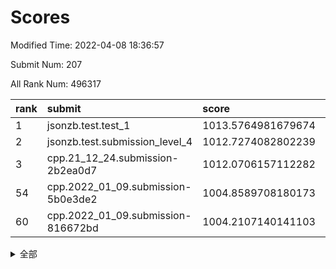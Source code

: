 # Scores

Modified Time: 2022-04-08 18:36:57

Submit Num: 207

All Rank Num: 496317

| rank |               submit               |       score        |       sigma        | pk_num |
| :--- | :--------------------------------- | :----------------- | :----------------- | :----- |
| 1    | jsonzb.test.test_1                 | 1013.5764981679674 | 0.8141664677016961 | 9590   |
| 2    | jsonzb.test.submission_level_4     | 1012.7274082802239 | 0.794783938849945  | 9594   |
| 3    | cpp.21_12_24.submission-2b2ea0d7   | 1012.0706157112282 | 0.8013650544395489 | 9585   |
| 54   | cpp.2022_01_09.submission-5b0e3de2 | 1004.8589708180173 | 0.7157866499551959 | 9592   |
| 60   | cpp.2022_01_09.submission-816672bd | 1004.2107140141103 | 0.7079152648991516 | 9594   |


<details>
<summary>全部</summary>

| rank |                 submit                 |       score        |       sigma        | pk_num |
| :--- | :------------------------------------- | :----------------- | :----------------- | :----- |
| 1    | jsonzb.test.test_1                     | 1013.5764981679674 | 0.8141664677016961 | 9590   |
| 2    | jsonzb.test.submission_level_4         | 1012.7274082802239 | 0.794783938849945  | 9594   |
| 3    | cpp.21_12_24.submission-2b2ea0d7       | 1012.0706157112282 | 0.8013650544395489 | 9585   |
| 4    | gobigger.level_3.submission_level_3_1  | 1011.3932104683627 | 0.7807513395920861 | 9597   |
| 5    | gobigger.level_3.submission_level_3_30 | 1011.3595921190773 | 0.7689341311343691 | 9592   |
| 6    | gobigger.level_3.submission_level_3_47 | 1011.1975068150629 | 0.7733900274683079 | 9591   |
| 7    | gobigger.level_3.submission_level_3_37 | 1011.1490348430561 | 0.7454247677182809 | 9590   |
| 8    | gobigger.level_3.submission_level_3_3  | 1011.1090588567184 | 0.760569374068016  | 9586   |
| 9    | gobigger.level_3.submission_level_3_28 | 1011.0530593012977 | 0.7615863868163946 | 9593   |
| 10   | gobigger.level_3.submission_level_3_9  | 1010.8919506018341 | 0.7576920821183966 | 9591   |
| 11   | gobigger.level_3.submission_level_3_40 | 1010.888701546143  | 0.7803471652355135 | 9589   |
| 12   | gobigger.level_3.submission_level_3_26 | 1010.8868478603474 | 0.7710144090702062 | 9593   |
| 13   | gobigger.level_3.submission_level_3_36 | 1010.831816341271  | 0.7766287896568658 | 9587   |
| 14   | gobigger.level_3.submission_level_3_19 | 1010.6865085152631 | 0.7770933659330284 | 9591   |
| 15   | gobigger.level_3.submission_level_3_27 | 1010.4436138320661 | 0.7492713441788178 | 9595   |
| 16   | gobigger.level_3.submission_level_3_10 | 1010.3638752606295 | 0.7453791779575805 | 9592   |
| 17   | gobigger.level_3.submission_level_3_2  | 1010.353859166812  | 0.7614494629315466 | 9589   |
| 18   | gobigger.level_3.submission_level_3_41 | 1010.253690338782  | 0.7506219460246484 | 9593   |
| 19   | gobigger.level_3.submission_level_3_0  | 1010.1745723641741 | 0.7704034798375805 | 9593   |
| 20   | gobigger.level_3.submission_level_3_31 | 1010.1435206068012 | 0.7912511196191312 | 9595   |
| 21   | gobigger.level_3.submission_level_3_49 | 1010.1377234503544 | 0.7650715187494214 | 9592   |
| 22   | gobigger.level_3.submission_level_3_42 | 1010.1000659345744 | 0.7688662438706951 | 9590   |
| 23   | gobigger.level_3.submission_level_3_34 | 1009.9583022176973 | 0.7645620575046885 | 9587   |
| 24   | gobigger.level_3.submission_level_3_18 | 1009.9395516605199 | 0.7478517784587405 | 9589   |
| 25   | gobigger.level_3.submission_level_3_23 | 1009.9342789529157 | 0.76718802122487   | 9587   |
| 26   | gobigger.level_3.submission_level_3_33 | 1009.8943083819963 | 0.7729985319358365 | 9594   |
| 27   | gobigger.level_3.submission_level_3_45 | 1009.8883813802286 | 0.745153278311826  | 9591   |
| 28   | gobigger.level_3.submission_level_3_43 | 1009.8688101334906 | 0.7613321336322413 | 9601   |
| 29   | gobigger.level_3.submission_level_3_38 | 1009.8343330936208 | 0.75167056708331   | 9595   |
| 30   | gobigger.level_3.submission_level_3_46 | 1009.8139941455026 | 0.7634416905943969 | 9586   |
| 31   | gobigger.level_3.submission_level_3_12 | 1009.806784981395  | 0.7475266686535268 | 9593   |
| 32   | gobigger.level_3.submission_level_3_24 | 1009.7907461172438 | 0.7615291659478337 | 9593   |
| 33   | gobigger.level_3.submission_level_3_7  | 1009.7630281108749 | 0.7580651144481663 | 9588   |
| 34   | gobigger.level_3.submission_level_3_14 | 1009.6471783108136 | 0.7538935384157666 | 9591   |
| 35   | gobigger.level_3.submission_level_3_5  | 1009.6372944751956 | 0.757896700732042  | 9588   |
| 36   | gobigger.level_3.submission_level_3_39 | 1009.6364087074899 | 0.7598257185757092 | 9586   |
| 37   | gobigger.level_3.submission_level_3_4  | 1009.631038104868  | 0.7481974809114527 | 9597   |
| 38   | gobigger.level_3.submission_level_3_15 | 1009.6130242822134 | 0.781503124662875  | 9587   |
| 39   | gobigger.level_3.submission_level_3_13 | 1009.5489627742661 | 0.7649003994008028 | 9588   |
| 40   | gobigger.level_3.submission_level_3_32 | 1009.4103297036158 | 0.7589501206703461 | 9592   |
| 41   | gobigger.level_3.submission_level_3_20 | 1009.339540327757  | 0.7474487691094671 | 9588   |
| 42   | gobigger.level_3.submission_level_3_16 | 1009.3383426513204 | 0.7455036188654507 | 9589   |
| 43   | gobigger.level_3.submission_level_3_25 | 1009.2119998840354 | 0.7544783278896867 | 9594   |
| 44   | gobigger.level_3.submission_level_3_44 | 1009.1802749442055 | 0.7553188329412613 | 9592   |
| 45   | gobigger.level_3.submission_level_3_6  | 1009.1779425621816 | 0.7432275021737743 | 9590   |
| 46   | gobigger.level_3.submission_level_3_29 | 1009.0607242218526 | 0.7677769163346696 | 9595   |
| 47   | gobigger.level_3.submission_level_3_21 | 1009.0222068539407 | 0.7609238004020217 | 9593   |
| 48   | gobigger.level_3.submission_level_3_22 | 1008.9931479349007 | 0.754596051784347  | 9587   |
| 49   | gobigger.level_3.submission_level_3_35 | 1008.9566202055101 | 0.7498270152408879 | 9585   |
| 50   | gobigger.level_3.submission_level_3_48 | 1008.8582757191155 | 0.7518718177777775 | 9591   |
| 51   | gobigger.level_3.submission_level_3_17 | 1008.5401462287683 | 0.7257220261257613 | 9591   |
| 52   | gobigger.level_3.submission_level_3_8  | 1008.3041521792742 | 0.7308213170738979 | 9595   |
| 53   | gobigger.level_3.submission_level_3_11 | 1007.8241931013579 | 0.7487418545462629 | 9590   |
| 54   | cpp.2022_01_09.submission-5b0e3de2     | 1004.8589708180173 | 0.7157866499551959 | 9592   |
| 55   | gobigger.level_1.submission_level_1_12 | 1004.6869402463199 | 0.723271805178112  | 9587   |
| 56   | gobigger.level_1.submission_level_1_22 | 1004.6129014517892 | 0.7163055562876168 | 9596   |
| 57   | gobigger.level_1.submission_level_1_10 | 1004.5793066188828 | 0.7138273205555304 | 9594   |
| 58   | gobigger.level_1.submission_level_1_37 | 1004.5379612492485 | 0.7188345699157632 | 9589   |
| 59   | gobigger.level_1.submission_level_1_15 | 1004.4125141495167 | 0.7133369942965393 | 9591   |
| 60   | cpp.2022_01_09.submission-816672bd     | 1004.2107140141103 | 0.7079152648991516 | 9594   |
| 61   | gobigger.level_1.submission_level_1_31 | 1004.0656118412684 | 0.7255641388894563 | 9590   |
| 62   | gobigger.level_1.submission_level_1_28 | 1004.0215088835566 | 0.7202528326856252 | 9589   |
| 63   | gobigger.level_1.submission_level_1_18 | 1003.9255887380612 | 0.7192461186908067 | 9594   |
| 64   | gobigger.level_1.submission_level_1_2  | 1003.9041255579413 | 0.7220119426525241 | 9590   |
| 65   | gobigger.level_1.submission_level_1_17 | 1003.8969980498853 | 0.7165354815207289 | 9588   |
| 66   | gobigger.level_1.submission_level_1_43 | 1003.8380219643398 | 0.6997201151252869 | 9591   |
| 67   | gobigger.level_1.submission_level_1_11 | 1003.7277716932554 | 0.7103464717795852 | 9594   |
| 68   | gobigger.level_1.submission_level_1_48 | 1003.6943466212963 | 0.7157437393331345 | 9591   |
| 69   | gobigger.level_1.submission_level_1_34 | 1003.6076597637953 | 0.710079371272845  | 9594   |
| 70   | gobigger.level_1.submission_level_1_0  | 1003.5833432063854 | 0.7216519356555038 | 9588   |
| 71   | gobigger.level_1.submission_level_1_21 | 1003.5699889939763 | 0.7095770300931709 | 9584   |
| 72   | gobigger.level_1.submission_level_1_29 | 1003.5565822888915 | 0.7166928147206305 | 9591   |
| 73   | gobigger.level_1.submission_level_1_16 | 1003.5237818846103 | 0.7014202217862119 | 9583   |
| 74   | gobigger.level_1.submission_level_1_47 | 1003.5220476792583 | 0.7096507370785542 | 9595   |
| 75   | gobigger.level_1.submission_level_1_40 | 1003.4766458910202 | 0.7153204127766912 | 9593   |
| 76   | gobigger.level_1.submission_level_1_45 | 1003.4607468051948 | 0.7179654672225593 | 9599   |
| 77   | gobigger.level_1.submission_level_1_7  | 1003.4324080631137 | 0.7200715148684713 | 9586   |
| 78   | gobigger.level_1.submission_level_1_30 | 1003.4025559984193 | 0.726883520440861  | 9594   |
| 79   | gobigger.level_1.submission_level_1_4  | 1003.3634512702299 | 0.7276219895006231 | 9588   |
| 80   | gobigger.level_1.submission_level_1_32 | 1003.2494642774652 | 0.731382116772941  | 9594   |
| 81   | gobigger.level_1.submission_level_1_20 | 1003.2381715830738 | 0.7210409479140373 | 9591   |
| 82   | gobigger.level_1.submission_level_1_6  | 1003.0913265384114 | 0.7070346246507101 | 9586   |
| 83   | gobigger.level_1.submission_level_1_49 | 1002.9739113918042 | 0.7161734953532024 | 9583   |
| 84   | gobigger.level_1.submission_level_1_25 | 1002.9729216530532 | 0.7096303733842138 | 9588   |
| 85   | gobigger.level_1.submission_level_1_35 | 1002.895975601359  | 0.7067962143761325 | 9592   |
| 86   | gobigger.level_1.submission_level_1_41 | 1002.8359387734652 | 0.7131961967805476 | 9590   |
| 87   | gobigger.level_1.submission_level_1_33 | 1002.8273679273199 | 0.7191683239806669 | 9586   |
| 88   | gobigger.level_1.submission_level_1_26 | 1002.7733254697823 | 0.7183721351838667 | 9594   |
| 89   | gobigger.level_1.submission_level_1_19 | 1002.7676858978645 | 0.7100763361637242 | 9589   |
| 90   | gobigger.level_1.submission_level_1_3  | 1002.7498220556042 | 0.7153283252595556 | 9589   |
| 91   | gobigger.level_1.submission_level_1_38 | 1002.6334954625521 | 0.7113134953479643 | 9588   |
| 92   | gobigger.level_1.submission_level_1_13 | 1002.6233350150578 | 0.7197886315872521 | 9597   |
| 93   | gobigger.level_1.submission_level_1_39 | 1002.5810583061292 | 0.7129564858085334 | 9597   |
| 94   | gobigger.level_1.submission_level_1_23 | 1002.5433800803851 | 0.7196838343345987 | 9592   |
| 95   | gobigger.level_1.submission_level_1_9  | 1002.5145198141277 | 0.7098159496880245 | 9590   |
| 96   | gobigger.level_1.submission_level_1_5  | 1002.4954893880013 | 0.7187774056586759 | 9587   |
| 97   | gobigger.level_1.submission_level_1_46 | 1002.4853002253443 | 0.6986149021858553 | 9592   |
| 98   | gobigger.level_1.submission_level_1_44 | 1002.4340381567847 | 0.7144027344960554 | 9591   |
| 99   | gobigger.level_1.submission_level_1_1  | 1002.3899933134012 | 0.7177205136039639 | 9589   |
| 100  | gobigger.level_1.submission_level_1_8  | 1002.3427243254762 | 0.7044583238733845 | 9581   |
| 101  | gobigger.level_1.submission_level_1_14 | 1002.3210102395554 | 0.7071439772136848 | 9597   |
| 102  | gobigger.level_1.submission_level_1_27 | 1002.3101601694623 | 0.7108265891197273 | 9590   |
| 103  | gobigger.level_1.submission_level_1_36 | 1001.9822892306987 | 0.7088887208906927 | 9593   |
| 104  | gobigger.level_1.submission_level_1_42 | 1001.5159217023141 | 0.7030689331178729 | 9586   |
| 105  | gobigger.level_1.submission_level_1_24 | 1000.7188706388002 | 0.7110111343737282 | 9590   |
| 106  | gobigger.random.submission_random_10   | 997.8608596101673  | 0.7075131486720128 | 9593   |
| 107  | gobigger.random.submission_random_41   | 997.3416689186716  | 0.7160319500791261 | 9588   |
| 108  | gobigger.random.submission_random_26   | 997.2186746990056  | 0.6965749697300845 | 9590   |
| 109  | gobigger.random.submission_random_22   | 997.1913111765685  | 0.7096156626620329 | 9589   |
| 110  | gobigger.random.submission_random_13   | 997.0390859256121  | 0.7072830364204991 | 9590   |
| 111  | gobigger.random.submission_random_15   | 997.0024522021695  | 0.7063104522685153 | 9586   |
| 112  | gobigger.random.submission_random_34   | 996.9550969021128  | 0.7155526581433845 | 9591   |
| 113  | gobigger.random.submission_random_35   | 996.8599949887814  | 0.7042725607380002 | 9593   |
| 114  | gobigger.random.submission_random_49   | 996.8585017673854  | 0.7001746573595656 | 9591   |
| 115  | gobigger.random.submission_random_7    | 996.56632486736    | 0.7070148622534952 | 9587   |
| 116  | gobigger.random.submission_random_1    | 996.5609118573987  | 0.706663091596877  | 9587   |
| 117  | gobigger.random.submission_random_25   | 996.4810372879579  | 0.7098960479495741 | 9585   |
| 118  | gobigger.random.submission_random_21   | 996.4738318349611  | 0.6997230340670063 | 9591   |
| 119  | gobigger.random.submission_random_20   | 996.4460176462012  | 0.7062984193281983 | 9593   |
| 120  | gobigger.random.submission_random_37   | 996.4185594541469  | 0.7274012586335116 | 9593   |
| 121  | gobigger.random.submission_random_28   | 996.3910751819337  | 0.7126456215264102 | 9590   |
| 122  | gobigger.random.submission_random_39   | 996.3790818284521  | 0.7119069611622182 | 9591   |
| 123  | gobigger.random.submission_random_3    | 996.2349898315083  | 0.7157655427926515 | 9593   |
| 124  | gobigger.random.submission_random_42   | 996.1645812503681  | 0.7144978037562076 | 9590   |
| 125  | gobigger.random.submission_random_29   | 996.1372157660311  | 0.7168406219953416 | 9592   |
| 126  | gobigger.random.submission_random_12   | 996.1060326838673  | 0.7158499471554594 | 9591   |
| 127  | gobigger.random.submission_random_46   | 996.0651270886776  | 0.7008251650352261 | 9589   |
| 128  | gobigger.random.submission_random_16   | 996.0269906668362  | 0.7250412786194443 | 9591   |
| 129  | gobigger.random.submission_random_9    | 996.0143456422877  | 0.7076535486234861 | 9593   |
| 130  | gobigger.random.submission_random_44   | 996.0008612733803  | 0.7064597948055236 | 9588   |
| 131  | gobigger.random.submission_random_8    | 995.984145186344   | 0.7087179343013331 | 9587   |
| 132  | gobigger.random.submission_random_14   | 995.9793282326513  | 0.7090363448768388 | 9591   |
| 133  | gobigger.random.submission_random_23   | 995.9562347020261  | 0.713468135029353  | 9581   |
| 134  | gobigger.random.submission_random_31   | 995.899450566765   | 0.7158479197683925 | 9591   |
| 135  | gobigger.random.submission_random_32   | 995.8814362850017  | 0.7059977125236978 | 9595   |
| 136  | gobigger.random.submission_random_2    | 995.8513355444832  | 0.7087595241170997 | 9594   |
| 137  | gobigger.random.submission_random_18   | 995.8355364537797  | 0.7058304363507452 | 9587   |
| 138  | gobigger.random.submission_random_17   | 995.7635178100207  | 0.6965482430077524 | 9589   |
| 139  | gobigger.random.submission_random_40   | 995.757969924199   | 0.7206203415846822 | 9591   |
| 140  | gobigger.random.submission_random_45   | 995.7549689420982  | 0.7101092903018189 | 9591   |
| 141  | gobigger.random.submission_random_6    | 995.6803397471788  | 0.6912404658162927 | 9588   |
| 142  | gobigger.random.submission_random_36   | 995.6776278336688  | 0.7136215989790774 | 9589   |
| 143  | gobigger.random.submission_random_4    | 995.6291772564693  | 0.70304994452788   | 9590   |
| 144  | gobigger.random.submission_random_11   | 995.4637576344694  | 0.7104120363233924 | 9594   |
| 145  | gobigger.random.submission_random_0    | 995.3737946209869  | 0.6991905786690831 | 9592   |
| 146  | gobigger.random.submission_random_43   | 995.276319569163   | 0.7088284648530214 | 9590   |
| 147  | gobigger.random.submission_random_5    | 995.249659286732   | 0.703148413595061  | 9591   |
| 148  | gobigger.random.submission_random_27   | 995.0472546786518  | 0.7125087117056123 | 9588   |
| 149  | gobigger.random.submission_random_33   | 995.0352043518342  | 0.7228947439388016 | 9593   |
| 150  | gobigger.random.submission_random_24   | 994.8690773100968  | 0.6939158999712989 | 9594   |
| 151  | gobigger.random.submission_random_47   | 994.7873695339509  | 0.7074140310297693 | 9588   |
| 152  | gobigger.random.submission_random_19   | 994.7574577089528  | 0.7110676894790483 | 9590   |
| 153  | gobigger.random.submission_random_48   | 994.6266933987963  | 0.7269013083976126 | 9591   |
| 154  | gobigger.random.submission_random_30   | 994.4734571588506  | 0.7137816271751493 | 9595   |
| 155  | gobigger.level_2.submission_level_2_20 | 994.2928028078019  | 0.731421235190817  | 9587   |
| 156  | gobigger.random.submission_random_38   | 994.2015966162895  | 0.7254441866534632 | 9590   |
| 157  | gobigger.level_2.submission_level_2_3  | 993.9738383934797  | 0.7313113956179916 | 9589   |
| 158  | gobigger.level_2.submission_level_2_42 | 993.906417675206   | 0.7417575233977131 | 9588   |
| 159  | gobigger.level_2.submission_level_2_47 | 993.7949628514058  | 0.7362851707030137 | 9595   |
| 160  | gobigger.level_2.submission_level_2_18 | 993.7826122727924  | 0.7487297062337421 | 9593   |
| 161  | gobigger.level_2.submission_level_2_13 | 993.5803501923855  | 0.7284105655381781 | 9595   |
| 162  | gobigger.level_2.submission_level_2_19 | 993.55739272591    | 0.7298745306358766 | 9587   |
| 163  | gobigger.level_2.submission_level_2_43 | 993.474731018914   | 0.7255343617326918 | 9593   |
| 164  | gobigger.level_2.submission_level_2_15 | 993.3985294843925  | 0.7281020541079422 | 9593   |
| 165  | gobigger.level_2.submission_level_2_33 | 993.3032745930154  | 0.7400288909544085 | 9590   |
| 166  | gobigger.level_2.submission_level_2_29 | 993.1967697018654  | 0.7436748155698641 | 9588   |
| 167  | gobigger.level_2.submission_level_2_44 | 993.1911369974505  | 0.7308462496799467 | 9595   |
| 168  | gobigger.level_2.submission_level_2_4  | 993.1746699416194  | 0.7379081750550968 | 9591   |
| 169  | gobigger.level_2.submission_level_2_0  | 993.108718271954   | 0.7405376719130159 | 9594   |
| 170  | gobigger.level_2.submission_level_2_7  | 993.0494365683065  | 0.7581282489984207 | 9590   |
| 171  | gobigger.level_2.submission_level_2_48 | 993.0126510286951  | 0.7438823377306667 | 9590   |
| 172  | gobigger.level_2.submission_level_2_32 | 992.9677193486228  | 0.74498405545672   | 9591   |
| 173  | gobigger.level_2.submission_level_2_10 | 992.8497449694185  | 0.7356026777551637 | 9592   |
| 174  | gobigger.level_2.submission_level_2_25 | 992.8354470035462  | 0.7316881064824449 | 9586   |
| 175  | gobigger.level_2.submission_level_2_23 | 992.8097348862281  | 0.7467339958025131 | 9592   |
| 176  | gobigger.level_2.submission_level_2_11 | 992.6326975366302  | 0.723357344663618  | 9589   |
| 177  | gobigger.level_2.submission_level_2_16 | 992.6301669531715  | 0.7367609574958778 | 9590   |
| 178  | gobigger.level_2.submission_level_2_6  | 992.5733247275599  | 0.7360444657471501 | 9585   |
| 179  | gobigger.level_2.submission_level_2_1  | 992.5602743745186  | 0.742949909331734  | 9590   |
| 180  | gobigger.level_2.submission_level_2_24 | 992.5361393547926  | 0.7507265279648674 | 9594   |
| 181  | gobigger.level_2.submission_level_2_31 | 992.4947849221509  | 0.7688541631052481 | 9590   |
| 182  | gobigger.level_2.submission_level_2_41 | 992.4136987588902  | 0.7276552019676251 | 9592   |
| 183  | gobigger.level_2.submission_level_2_27 | 992.4100455052917  | 0.741049008716444  | 9590   |
| 184  | gobigger.level_2.submission_level_2_12 | 992.2696105452601  | 0.7475653624468073 | 9594   |
| 185  | gobigger.level_2.submission_level_2_39 | 992.2149985125096  | 0.7608281222037127 | 9594   |
| 186  | gobigger.level_2.submission_level_2_35 | 992.20203265813    | 0.7283276508154006 | 9585   |
| 187  | gobigger.level_2.submission_level_2_37 | 992.1759996517711  | 0.7616352109033285 | 9589   |
| 188  | gobigger.level_2.submission_level_2_36 | 992.1203540162123  | 0.740446942306053  | 9594   |
| 189  | gobigger.level_2.submission_level_2_21 | 992.0931177097491  | 0.7381399440796064 | 9587   |
| 190  | gobigger.level_2.submission_level_2_34 | 992.0168570270305  | 0.7442282090014274 | 9592   |
| 191  | gobigger.level_2.submission_level_2_26 | 991.9738229794657  | 0.7430699925124518 | 9595   |
| 192  | gobigger.level_2.submission_level_2_14 | 991.8950217099148  | 0.7357938806371551 | 9590   |
| 193  | gobigger.level_2.submission_level_2_49 | 991.8245808571643  | 0.7431241350564639 | 9585   |
| 194  | gobigger.level_2.submission_level_2_5  | 991.7729781529621  | 0.7476889427094888 | 9596   |
| 195  | gobigger.level_2.submission_level_2_40 | 991.7302372436034  | 0.752717609427218  | 9595   |
| 196  | gobigger.level_2.submission_level_2_9  | 991.5735845727736  | 0.7546703926892571 | 9590   |
| 197  | gobigger.level_2.submission_level_2_38 | 991.4336668721032  | 0.7618820426113474 | 9595   |
| 198  | gobigger.level_2.submission_level_2_8  | 991.2617552769688  | 0.7615540028058034 | 9590   |
| 199  | gobigger.level_2.submission_level_2_45 | 991.2573916590665  | 0.7591700635175237 | 9590   |
| 200  | gobigger.level_2.submission_level_2_17 | 991.1579023200048  | 0.7372281648902137 | 9590   |
| 201  | gobigger.level_2.submission_level_2_2  | 991.1272262618244  | 0.7459148868196531 | 9594   |
| 202  | gobigger.level_2.submission_level_2_46 | 990.9877783611665  | 0.7538179638561485 | 9589   |
| 203  | gobigger.level_2.submission_level_2_22 | 990.9789079594656  | 0.7669184885530571 | 9590   |
| 204  | gobigger.level_2.submission_level_2_30 | 990.6961315182001  | 0.7629352892162151 | 9591   |
| 205  | gobigger.level_2.submission_level_2_28 | 990.6347021693928  | 0.7454696710784467 | 9590   |
| 206  | gobigger.none.submission_none_0        | 976.814106164278   | 1.3632183806866334 | 9589   |
| 207  | gobigger.none.submission_none_1        | 976.4875613178264  | 1.3733706049515841 | 9595   |

</details>